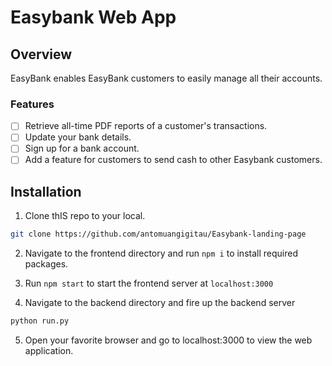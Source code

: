 # Easybank Web App

## Overview
EasyBank enables EasyBank customers to easily manage all their accounts.

### Features
- [ ] Retrieve all-time PDF reports of a customer's transactions.
- [ ] Update your bank details.
- [ ] Sign up for a bank account.
- [ ] Add a feature for customers to send cash to other Easybank customers.

## Installation
1. Clone thIS repo to your local.
```bash
git clone https://github.com/antomuangigitau/Easybank-landing-page
```
2. Navigate to the frontend directory and run `npm i` to install required packages.

3. Run `npm start` to start the frontend server at `localhost:3000`

4. Navigate to the backend directory and fire up the backend server
```python
python run.py
```
5. Open your favorite browser and go to localhost:3000 to view the web application.
